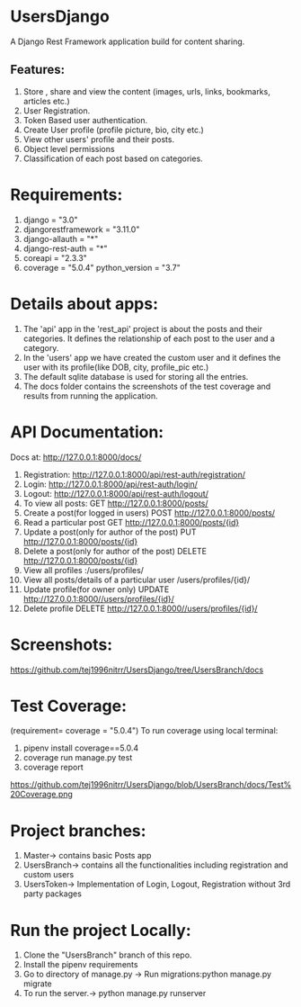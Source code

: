 # UsersDjango

A Django Rest Framework application build for content sharing. 

## Features:
1. Store , share and view the content (images, urls, links, bookmarks, articles etc.)
2. User Registration.
3. Token Based user authentication.
4. Create User profile (profile picture, bio, city etc.)
5. View other users' profile and their posts.
6. Object level permissions
7. Classification of each post based on categories.

# Requirements:
1. django = "3.0"
2. djangorestframework = "3.11.0"
3. django-allauth = "*"
4. django-rest-auth = "*"
5. coreapi = "2.3.3"
6. coverage = "5.0.4"
python_version = "3.7"

# Details about apps:
1. The 'api' app in the 'rest_api' project is about the posts and their categories. It defines the relationship of each post to the user and a category. 
2. In the 'users' app we have created the custom user and it defines the user with its profile(like DOB, city, profile_pic etc.)
3. The default sqlite database is used for storing all the entries.
4. The docs folder contains the screenshots of the test coverage and results from running the application.

# API Documentation:
Docs at: http://127.0.0.1:8000/docs/
1. Registration: http://127.0.0.1:8000/api/rest-auth/registration/
2. Login:  http://127.0.0.1:8000/api/rest-auth/login/
3. Logout:  http://127.0.0.1:8000/api/rest-auth/logout/
4. To view all posts: GET http://127.0.0.1:8000/posts/
5. Create a post(for logged in users) POST http://127.0.0.1:8000/posts/
6. Read a particular post GET http://127.0.0.1:8000/posts/{id}
7. Update a post(only for author of the post) PUT http://127.0.0.1:8000/posts/{id}
8. Delete a post(only for author of the post) DELETE http://127.0.0.1:8000/posts/{id}
9. View all profiles :/users/profiles/
10.  View all posts/details of a particular user /users/profiles/{id}/
11. Update profile(for owner only)  UPDATE http://127.0.0.1:8000//users/profiles/{id}/
12. Delete profile DELETE http://127.0.0.1:8000//users/profiles/{id}/

# Screenshots:
https://github.com/tej1996nitrr/UsersDjango/tree/UsersBranch/docs

# Test Coverage:

(requirement= coverage = "5.0.4")
To run coverage using local terminal:
1. pipenv install coverage==5.0.4
2. coverage run  manage.py test
3. coverage report

https://github.com/tej1996nitrr/UsersDjango/blob/UsersBranch/docs/Test%20Coverage.png

# Project branches:
1. Master-> contains basic Posts app
2. UsersBranch-> contains all the functionalities including registration and custom users
3. UsersToken-> Implementation of Login, Logout, Registration without 3rd party packages

# Run the project Locally:
1. Clone the "UsersBranch" branch of this repo.
2. Install the pipenv requirements
3. Go to directory of manage.py -> Run migrations:python manage.py migrate
4. To run the server.-> python manage.py runserver
